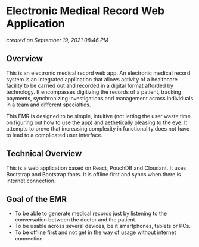 # Electronic Medical Record Web Application
_created on September 19, 2021 08:46 PM_

## Overview
This is an electronic medical record web app. An electronic medical record system is an integrated application that allows activity of a healthcare facility to be carried out and recorded in a digital format afforded by technology. It encompasses digitizing the records of a patient, tracking payments, synchronizing investigations and management across individuals in a team and different specialties.

This EMR is designed to be simple, intuitive (not letting the user waste time on figuring out how to use the app) and aethetically pleasing to the eye. It attempts to prove that increasing complexity in functionality does not have to lead to a complicated user interface.

## Technical Overview
This is a web application based on React, PouchDB and Cloudant. It uses Bootstrap and Bootstrap fonts. It is offline first and syncs when there is internet connection.

## Goal of the EMR
- To be able to generate medical records just by listening to the conversation between the doctor and the patient.
- To be usable across several devices, be it smartphones, tablets or PCs.
- To be offline first and not get in the way of usage without internet connection
